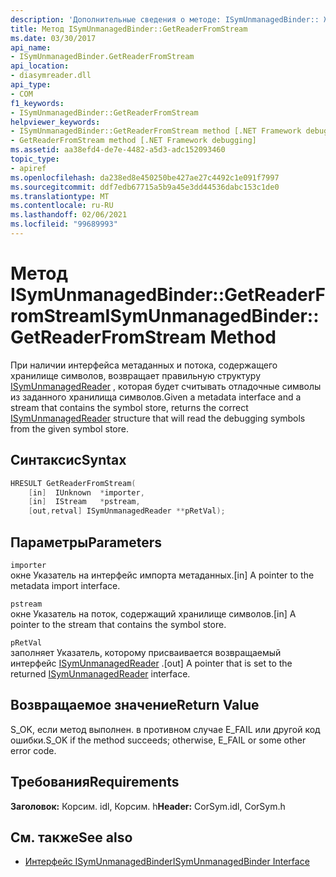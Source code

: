 ```yaml
---
description: 'Дополнительные сведения о методе: ISymUnmanagedBinder:: Жетреадерфромстреам'
title: Метод ISymUnmanagedBinder::GetReaderFromStream
ms.date: 03/30/2017
api_name:
- ISymUnmanagedBinder.GetReaderFromStream
api_location:
- diasymreader.dll
api_type:
- COM
f1_keywords:
- ISymUnmanagedBinder::GetReaderFromStream
helpviewer_keywords:
- ISymUnmanagedBinder::GetReaderFromStream method [.NET Framework debugging]
- GetReaderFromStream method [.NET Framework debugging]
ms.assetid: aa38efd4-de7e-4482-a5d3-adc152093460
topic_type:
- apiref
ms.openlocfilehash: da238ed8e450250be427ae27c4492c1e091f7997
ms.sourcegitcommit: ddf7edb67715a5b9a45e3dd44536dabc153c1de0
ms.translationtype: MT
ms.contentlocale: ru-RU
ms.lasthandoff: 02/06/2021
ms.locfileid: "99689993"
---
```

# <a name="isymunmanagedbindergetreaderfromstream-method"></a><span data-ttu-id="8477c-103">Метод ISymUnmanagedBinder::GetReaderFromStream</span><span class="sxs-lookup"><span data-stu-id="8477c-103">ISymUnmanagedBinder::GetReaderFromStream Method</span></span>

<span data-ttu-id="8477c-104">При наличии интерфейса метаданных и потока, содержащего хранилище символов, возвращает правильную структуру [ISymUnmanagedReader](isymunmanagedreader-interface.md) , которая будет считывать отладочные символы из заданного хранилища символов.</span><span class="sxs-lookup"><span data-stu-id="8477c-104">Given a metadata interface and a stream that contains the symbol store, returns the correct [ISymUnmanagedReader](isymunmanagedreader-interface.md) structure that will read the debugging symbols from the given symbol store.</span></span>  
  
## <a name="syntax"></a><span data-ttu-id="8477c-105">Синтаксис</span><span class="sxs-lookup"><span data-stu-id="8477c-105">Syntax</span></span>  
  
```cpp  
HRESULT GetReaderFromStream(  
    [in]  IUnknown  *importer,  
    [in]  IStream   *pstream,  
    [out,retval] ISymUnmanagedReader **pRetVal);  
```  
  
## <a name="parameters"></a><span data-ttu-id="8477c-106">Параметры</span><span class="sxs-lookup"><span data-stu-id="8477c-106">Parameters</span></span>  

 `importer`  
 <span data-ttu-id="8477c-107">окне Указатель на интерфейс импорта метаданных.</span><span class="sxs-lookup"><span data-stu-id="8477c-107">[in] A pointer to the metadata import interface.</span></span>  
  
 `pstream`  
 <span data-ttu-id="8477c-108">окне Указатель на поток, содержащий хранилище символов.</span><span class="sxs-lookup"><span data-stu-id="8477c-108">[in] A pointer to the stream that contains the symbol store.</span></span>  
  
 `pRetVal`  
 <span data-ttu-id="8477c-109">заполняет Указатель, которому присваивается возвращаемый интерфейс [ISymUnmanagedReader](isymunmanagedreader-interface.md) .</span><span class="sxs-lookup"><span data-stu-id="8477c-109">[out] A pointer that is set to the returned [ISymUnmanagedReader](isymunmanagedreader-interface.md) interface.</span></span>  
  
## <a name="return-value"></a><span data-ttu-id="8477c-110">Возвращаемое значение</span><span class="sxs-lookup"><span data-stu-id="8477c-110">Return Value</span></span>  

 <span data-ttu-id="8477c-111">S_OK, если метод выполнен. в противном случае E_FAIL или другой код ошибки.</span><span class="sxs-lookup"><span data-stu-id="8477c-111">S_OK if the method succeeds; otherwise, E_FAIL or some other error code.</span></span>  
  
## <a name="requirements"></a><span data-ttu-id="8477c-112">Требования</span><span class="sxs-lookup"><span data-stu-id="8477c-112">Requirements</span></span>  

 <span data-ttu-id="8477c-113">**Заголовок:** Корсим. idl, Корсим. h</span><span class="sxs-lookup"><span data-stu-id="8477c-113">**Header:** CorSym.idl, CorSym.h</span></span>  
  
## <a name="see-also"></a><span data-ttu-id="8477c-114">См. также</span><span class="sxs-lookup"><span data-stu-id="8477c-114">See also</span></span>

- [<span data-ttu-id="8477c-115">Интерфейс ISymUnmanagedBinder</span><span class="sxs-lookup"><span data-stu-id="8477c-115">ISymUnmanagedBinder Interface</span></span>](isymunmanagedbinder-interface.md)

